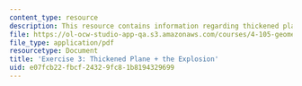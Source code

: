 ```yaml
---
content_type: resource
description: This resource contains information regarding thickened plane + the explosion.
file: https://ol-ocw-studio-app-qa.s3.amazonaws.com/courses/4-105-geometric-disciplines-and-architecture-skills-reciprocal-methodologies-fall-2012/e07fcb22fbcf24329fc81b8194329699_MIT4_105F12_ex3-explosion.pdf
file_type: application/pdf
resourcetype: Document
title: 'Exercise 3: Thickened Plane + the Explosion'
uid: e07fcb22-fbcf-2432-9fc8-1b8194329699
---
```

